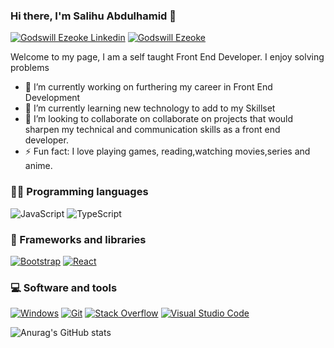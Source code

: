 ### Hi there, I'm Salihu Abdulhamid 👋
[![Godswill Ezeoke Linkedin](https://img.shields.io/badge/LinkedIn-0077B5?style=for-the-badge&logo=linkedin&logoColor=white)](www.linkedin.com/in/salihu-abdulhamid-7bab04183)
[![Godswill Ezeoke](https://img.shields.io/badge/Twitter-1DA1F2?style=for-the-badge&logo=twitter&logoColor=white)](https://twitter.com/_Dimah__)

Welcome to my page, I am a self taught Front End Developer. I enjoy solving problems

- 🔭 I’m currently working on furthering my career in Front End Development
- 🌱 I’m currently learning new technology to add to my Skillset
- 👯 I’m looking to collaborate on collaborate on projects that would sharpen my technical and communication skills as a front end developer.
- ⚡ Fun fact: I love playing games, reading,watching movies,series and anime.

### 👨‍💻 Programming languages

<p>
    <img alt="JavaScript" src="https://img.shields.io/badge/JavaScript-F7DF1E.svg?logo=javascript&logoColor=black">
    <img alt="TypeScript" src="https://img.shields.io/badge/TypeScript-007ACC.svg?logo=typescript&logoColor=white">
</p>

### 🧰 Frameworks and libraries

<p>
    <a href="#"><img alt="Bootstrap" src="https://img.shields.io/badge/Bootstrap-7952B3.svg?logo=bootstrap&logoColor=white"></a>
    <a href="#"><img alt="React" src="https://img.shields.io/badge/React-20232a.svg?logo=react&logoColor=%2361DAFB"></a>
</p>

### 💻 Software and tools

<p>
     <a href="#"><img alt="Windows" src="https://img.shields.io/badge/windows-00b4d8?logo=windows&logoColor=white"></a>
    <a href="#"><img alt="Git" src="https://img.shields.io/badge/Git-F05033.svg?logo=git&logoColor=white"></a>
    <a href="#"><img alt="Stack Overflow" src="https://img.shields.io/badge/-Stack%20Overflow-FE7A16?logo=stack-overflow&logoColor=white"></a>
    <a href="#"><img alt="Visual Studio Code" src="https://img.shields.io/badge/Visual%20Studio%20Code-0078d7.svg?logo=visual-studio-code&logoColor=white"></a>

![Anurag's GitHub stats](https://github-readme-stats.vercel.app/api?username=Codedzephyr&show_icons=true&theme=radical)

